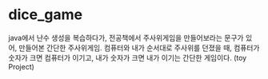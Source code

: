 # dice_game

java에서 난수 생성을 복습하다가, 전공책에서 주사위게임을 만들어보라는 문구가 있어, 만들어본 간단한 주사위게임.
컴퓨터와 내가 순서대로 주사위를 던졌을 때, 컴퓨터가 숫자가 크면 컴퓨터가 이기고, 내가 숫자가 크면 내가 이기는 간단한 게임이다.
(toy Project)
